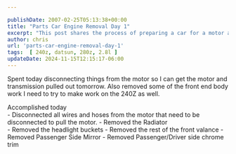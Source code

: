 ```yaml
---

publishDate: 2007-02-25T05:13:38+00:00
title: "Parts Car Engine Removal Day 1"
excerpt: "This post shares the process of preparing a car for a motor and transmission removal, including disconnecting wires and removing the front body work."
author: chris
url: 'parts-car-engine-removal-day-1'
tags:  [ 240z, datsun, 280z, 2.8l ] 
updateDate: 2024-11-15T12:15:17-06:00
---
```


Spent today disconnecting things from the motor so I can get the motor and transmission pulled out tomorrow. Also removed some of the front end body work I need to try to make work on the 240Z as well.

Accomplished today  
    - Disconnected all wires and hoses from the motor that need to be disconnected to pull the motor. 
    - Removed the Radiator     
    - Removed the headlight buckets
    - Removed the rest of the front valance
    - Removed Passenger Side Mirror
    - Removed Passenger/Driver side chrome trim
